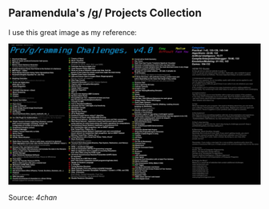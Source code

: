 ## Paramendula's /g/ Projects Collection

I use this great image as my reference:

![Image](https://github.com/paramendula/infoblob/blob/master/gprog/challenges.jpeg?raw=true)

Source: *4chan*